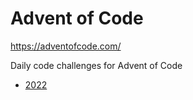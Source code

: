 # Advent of Code

<https://adventofcode.com/>

Daily code challenges for Advent of Code

* [2022](./2022.ipynb)


